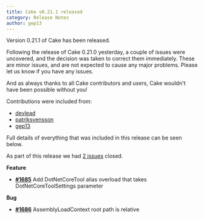 ```yaml
---
title: Cake v0.21.1 released
category: Release Notes
author: gep13
---
```


Version 0.21.1 of Cake has been released.

Following the release of Cake 0.21.0 yesterday, a couple of issues were uncovered, and the decision was taken to correct them immediately.  These are minor issues, and are not expected to cause any major problems.  Please let us know if you have any issues.

And as always thanks to all Cake contributors and users, Cake wouldn't have been possible without you!

Contributions were included from:

- [devlead](https://github.com/devlead)
- [patriksvensson](https://github.com/patriksvensson)
- [gep13](https://github.com/gep13)

Full details of everything that was included in this release can be seen below.

<!--excerpt-->

As part of this release we had [2 issues](https://github.com/cake-build/cake/issues?milestone=40&state=closed) closed.


__Feature__

- [__#1685__](https://github.com/cake-build/cake/issues/1685) Add DotNetCoreTool alias overload that takes DotNetCoreToolSettings parameter

__Bug__

- [__#1686__](https://github.com/cake-build/cake/issues/1686) AssemblyLoadContext root path is relative
